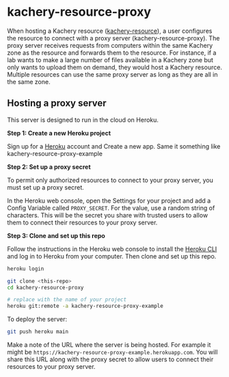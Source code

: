 # kachery-resource-proxy

When hosting a Kachery resource ([kachery-resource](https://github.com/scratchrealm/kachery-resource/blob/main/README.md)), a user configures the resource to connect with a proxy server (kachery-resource-proxy). The proxy server receives requests from computers within the same Kachery zone as the resource and forwards them to the resource. For instance, if a lab wants to make a large number of files available in a Kachery zone but only wants to upload them on demand, they would host a Kachery resource. Multiple resources can use the same proxy server as long as they are all in the same zone.

## Hosting a proxy server

This server is designed to run in the cloud on Heroku.

**Step 1: Create a new Heroku project**

Sign up for a [Heroku](https://heroku.com) account and Create a new app. Same it something like kachery-resource-proxy-example

**Step 2: Set up a proxy secret**

To permit only authorized resources to connect to your proxy server, you must set up a proxy secret.

In the Heroku web console, open the Settings for your project and add a Config Variable called `PROXY_SECRET`. For the value, use a random string of characters. This will be the secret you share with trusted users to allow them to connect their resources to your proxy server.

**Step 3: Clone and set up this repo**

Follow the instructions in the Heroku web console to install the [Heroku CLI](https://devcenter.heroku.com/articles/heroku-cli) and log in to Heroku from your computer. Then clone and set up this repo.

```bash
heroku login

git clone <this-repo>
cd kachery-resource-proxy

# replace with the name of your project
heroku git:remote -a kachery-resource-proxy-example
```

To deploy the server:

```bash
git push heroku main
```

Make a note of the URL where the server is being hosted. For example it might be `https://kachery-resource-proxy-example.herokuapp.com`. You will share this URL along with the proxy secret to allow users to connect their resources to your proxy server.